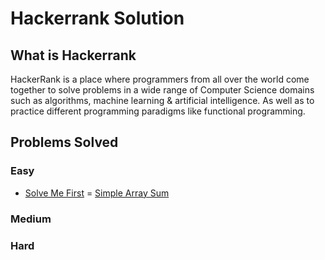 # Hackerrank Solution

## What is Hackerrank
HackerRank is a place where programmers from all over the world come together to solve problems in a wide range of Computer Science domains such as algorithms, machine learning & artificial intelligence. As well as to practice different programming paradigms like functional programming.

## Problems Solved
### Easy
- [Solve Me First](https://github.com/elmoamedeo/hackerrank/blob/main/Easy/SolveMeFirst.java)
= [Simple Array Sum](https://github.com/elmoamedeo/hackerrank/blob/main/Easy/SimpleArraySum.java)

### Medium

### Hard